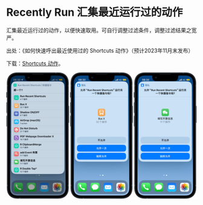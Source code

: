 # Recently Run 汇集最近运行过的动作

汇集最近运行过的动作，以便快速取用。可自行调整过滤条件，调整过滤结果之宽严。

出处：《如何快速呼出最近使用过的 Shortcuts 动作》（预计2023年11月末发布）

下载：[Shortcuts 动作](https://www.icloud.com/shortcuts/1e289339022449f0a70f224417fb7387)。

![img](img.png)